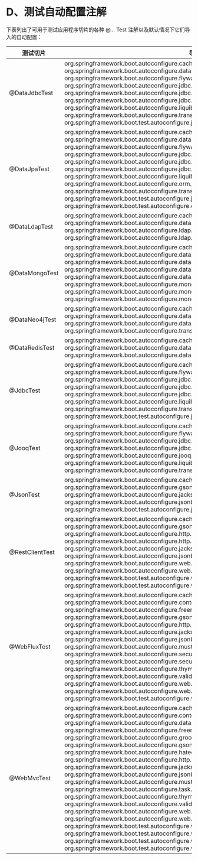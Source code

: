 # D、测试自动配置注解

下表列出了可用于测试应用程序切片的各种 @… Test 注解以及默认情况下它们导入的自动配置：

|测试切片		|导入的自动配置|
|---|---|
|@DataJdbcTest		|org.springframework.boot.autoconfigure.cache.CacheAutoConfiguration org.springframework.boot.autoconfigure.data.jdbc.JdbcRepositoriesAutoConfiguration org.springframework.boot.autoconfigure.flyway.FlywayAutoConfiguration org.springframework.boot.autoconfigure.jdbc.DataSourceAutoConfiguration org.springframework.boot.autoconfigure.jdbc.DataSourceTransactionManagerAutoConfiguration org.springframework.boot.autoconfigure.jdbc.JdbcTemplateAutoConfiguration org.springframework.boot.autoconfigure.liquibase.LiquibaseAutoConfiguration org.springframework.boot.autoconfigure.transaction.TransactionAutoConfiguration org.springframework.boot.test.autoconfigure.jdbc.TestDatabaseAutoConfiguration|
|@DataJpaTest		|org.springframework.boot.autoconfigure.cache.CacheAutoConfiguration org.springframework.boot.autoconfigure.data.jpa.JpaRepositoriesAutoConfiguration org.springframework.boot.autoconfigure.flyway.FlywayAutoConfiguration org.springframework.boot.autoconfigure.jdbc.DataSourceAutoConfiguration org.springframework.boot.autoconfigure.jdbc.DataSourceTransactionManagerAutoConfiguration org.springframework.boot.autoconfigure.jdbc.JdbcTemplateAutoConfiguration org.springframework.boot.autoconfigure.liquibase.LiquibaseAutoConfiguration org.springframework.boot.autoconfigure.orm.jpa.HibernateJpaAutoConfiguration org.springframework.boot.autoconfigure.transaction.TransactionAutoConfiguration org.springframework.boot.test.autoconfigure.jdbc.TestDatabaseAutoConfiguration org.springframework.boot.test.autoconfigure.orm.jpa.TestEntityManagerAutoConfiguration|
|@DataLdapTest		|org.springframework.boot.autoconfigure.cache.CacheAutoConfiguration org.springframework.boot.autoconfigure.data.ldap.LdapRepositoriesAutoConfiguration org.springframework.boot.autoconfigure.ldap.LdapAutoConfiguration org.springframework.boot.autoconfigure.ldap.embedded.EmbeddedLdapAutoConfiguration|
|@DataMongoTest		|org.springframework.boot.autoconfigure.cache.CacheAutoConfiguration org.springframework.boot.autoconfigure.data.mongo.MongoDataAutoConfiguration org.springframework.boot.autoconfigure.data.mongo.MongoReactiveDataAutoConfiguration org.springframework.boot.autoconfigure.data.mongo.MongoReactiveRepositoriesAutoConfiguration org.springframework.boot.autoconfigure.data.mongo.MongoRepositoriesAutoConfiguration org.springframework.boot.autoconfigure.mongo.MongoAutoConfiguration org.springframework.boot.autoconfigure.mongo.MongoReactiveAutoConfiguration org.springframework.boot.autoconfigure.mongo.embedded.EmbeddedMongoAutoConfiguration|
|@DataNeo4jTest		|org.springframework.boot.autoconfigure.cache.CacheAutoConfiguration org.springframework.boot.autoconfigure.data.neo4j.Neo4jDataAutoConfiguration org.springframework.boot.autoconfigure.data.neo4j.Neo4jRepositoriesAutoConfiguration org.springframework.boot.autoconfigure.transaction.TransactionAutoConfiguration|
|@DataRedisTest		|org.springframework.boot.autoconfigure.cache.CacheAutoConfiguration org.springframework.boot.autoconfigure.data.redis.RedisAutoConfiguration org.springframework.boot.autoconfigure.data.redis.RedisRepositoriesAutoConfiguration|
|@JdbcTest		|org.springframework.boot.autoconfigure.cache.CacheAutoConfiguration org.springframework.boot.autoconfigure.flyway.FlywayAutoConfiguration org.springframework.boot.autoconfigure.jdbc.DataSourceAutoConfiguration org.springframework.boot.autoconfigure.jdbc.DataSourceTransactionManagerAutoConfiguration org.springframework.boot.autoconfigure.jdbc.JdbcTemplateAutoConfiguration org.springframework.boot.autoconfigure.liquibase.LiquibaseAutoConfiguration org.springframework.boot.autoconfigure.transaction.TransactionAutoConfiguration org.springframework.boot.test.autoconfigure.jdbc.TestDatabaseAutoConfiguration|
|@JooqTest		|org.springframework.boot.autoconfigure.cache.CacheAutoConfiguration org.springframework.boot.autoconfigure.flyway.FlywayAutoConfiguration org.springframework.boot.autoconfigure.jdbc.DataSourceAutoConfiguration org.springframework.boot.autoconfigure.jdbc.DataSourceTransactionManagerAutoConfiguration org.springframework.boot.autoconfigure.jooq.JooqAutoConfiguration org.springframework.boot.autoconfigure.liquibase.LiquibaseAutoConfiguration org.springframework.boot.autoconfigure.transaction.TransactionAutoConfiguration|
|@JsonTest		|org.springframework.boot.autoconfigure.cache.CacheAutoConfiguration org.springframework.boot.autoconfigure.gson.GsonAutoConfiguration org.springframework.boot.autoconfigure.jackson.JacksonAutoConfiguration org.springframework.boot.autoconfigure.jsonb.JsonbAutoConfiguration org.springframework.boot.test.autoconfigure.json.JsonTestersAutoConfiguration|
|@RestClientTest		|org.springframework.boot.autoconfigure.cache.CacheAutoConfiguration org.springframework.boot.autoconfigure.gson.GsonAutoConfiguration org.springframework.boot.autoconfigure.http.HttpMessageConvertersAutoConfiguration org.springframework.boot.autoconfigure.http.codec.CodecsAutoConfiguration org.springframework.boot.autoconfigure.jackson.JacksonAutoConfiguration org.springframework.boot.autoconfigure.jsonb.JsonbAutoConfiguration org.springframework.boot.autoconfigure.web.client.RestTemplateAutoConfiguration org.springframework.boot.autoconfigure.web.reactive.function.client.WebClientAutoConfiguration org.springframework.boot.test.autoconfigure.web.client.MockRestServiceServerAutoConfiguration org.springframework.boot.test.autoconfigure.web.client.WebClientRestTemplateAutoConfiguration|
|@WebFluxTest		|org.springframework.boot.autoconfigure.cache.CacheAutoConfiguration org.springframework.boot.autoconfigure.context.MessageSourceAutoConfiguration org.springframework.boot.autoconfigure.freemarker.FreeMarkerAutoConfiguration org.springframework.boot.autoconfigure.gson.GsonAutoConfiguration org.springframework.boot.autoconfigure.http.codec.CodecsAutoConfiguration org.springframework.boot.autoconfigure.jackson.JacksonAutoConfiguration org.springframework.boot.autoconfigure.jsonb.JsonbAutoConfiguration org.springframework.boot.autoconfigure.mustache.MustacheAutoConfiguration org.springframework.boot.autoconfigure.security.reactive.ReactiveSecurityAutoConfiguration org.springframework.boot.autoconfigure.security.reactive.ReactiveUserDetailsServiceAutoConfiguration org.springframework.boot.autoconfigure.thymeleaf.ThymeleafAutoConfiguration org.springframework.boot.autoconfigure.validation.ValidationAutoConfiguration org.springframework.boot.autoconfigure.web.reactive.WebFluxAutoConfiguration org.springframework.boot.autoconfigure.web.reactive.error.ErrorWebFluxAutoConfiguration org.springframework.boot.test.autoconfigure.web.reactive.WebTestClientAutoConfiguration|
|@WebMvcTest		|org.springframework.boot.autoconfigure.cache.CacheAutoConfiguration org.springframework.boot.autoconfigure.context.MessageSourceAutoConfiguration org.springframework.boot.autoconfigure.data.web.SpringDataWebAutoConfiguration org.springframework.boot.autoconfigure.freemarker.FreeMarkerAutoConfiguration org.springframework.boot.autoconfigure.groovy.template.GroovyTemplateAutoConfiguration org.springframework.boot.autoconfigure.gson.GsonAutoConfiguration org.springframework.boot.autoconfigure.hateoas.HypermediaAutoConfiguration org.springframework.boot.autoconfigure.http.HttpMessageConvertersAutoConfiguration org.springframework.boot.autoconfigure.jackson.JacksonAutoConfiguration org.springframework.boot.autoconfigure.jsonb.JsonbAutoConfiguration org.springframework.boot.autoconfigure.mustache.MustacheAutoConfiguration org.springframework.boot.autoconfigure.task.TaskExecutionAutoConfiguration org.springframework.boot.autoconfigure.thymeleaf.ThymeleafAutoConfiguration org.springframework.boot.autoconfigure.validation.ValidationAutoConfiguration org.springframework.boot.autoconfigure.web.servlet.WebMvcAutoConfiguration org.springframework.boot.autoconfigure.web.servlet.error.ErrorMvcAutoConfiguration org.springframework.boot.test.autoconfigure.web.servlet.MockMvcAutoConfiguration org.springframework.boot.test.autoconfigure.web.servlet.MockMvcSecurityAutoConfiguration org.springframework.boot.test.autoconfigure.web.servlet.MockMvcWebClientAutoConfiguration org.springframework.boot.test.autoconfigure.web.servlet.MockMvcWebDriverAutoConfiguration|
